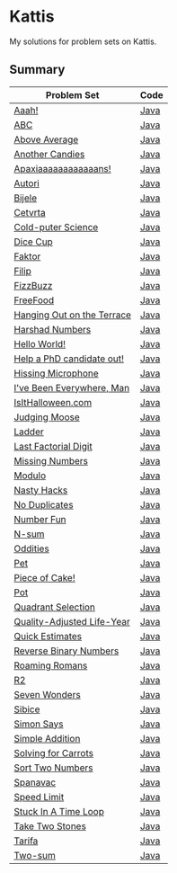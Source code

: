 # Kattis
My solutions for problem sets on Kattis.

## Summary
| Problem Set                                                                 | Code                                                                                                          |
|-----------------------------------------------------------------------------|---------------------------------------------------------------------------------------------------------------|
| [Aaah!](https://open.kattis.com/problems/aaah)                              | [Java](https://github.com/shumarb/training/blob/main/competitive-programming/kattis/java/Aaah.java)           |
| [ABC](https://open.kattis.com/problems/abc)                                 | [Java](https://github.com/shumarb/training/blob/main/competitive-programming/kattis/java/ABC.java)            |
| [Above Average](https://open.kattis.com/problems/aboveaverage)              | [Java](https://github.com/shumarb/training/blob/main/competitive-programming/kattis/java/AboveAverage.java)   |
| [Another Candies](https://open.kattis.com/problems/anothercandies)          | [Java](https://github.com/shumarb/training/blob/main/competitive-programming/kattis/java/Candies.java)        |
| [Apaxiaaaaaaaaaaaans!](https://open.kattis.com/problems/apaxiaaans)         | [Java](https://github.com/shumarb/training/blob/main/competitive-programming/kattis/java/Apaxians.java)       |
| [Autori](https://open.kattis.com/problems/autori)                           | [Java](https://github.com/shumarb/training/blob/main/competitive-programming/kattis/java/Autori.java)         |
| [Bijele](https://open.kattis.com/problems/bijele)                           | [Java](https://github.com/shumarb/training/blob/main/competitive-programming/kattis/java/Bijele.java)         |
| [Cetvrta](https://open.kattis.com/problems/cetvrta)                         | [Java](https://github.com/shumarb/training/blob/main/competitive-programming/kattis/java/Cetvrta.java)        |
| [Cold-puter Science](https://open.kattis.com/problems/cold)                 | [Java](https://github.com/shumarb/training/blob/main/competitive-programming/kattis/java/CS.java)             |
| [Dice Cup](https://open.kattis.com/problems/dicecup)                        | [Java](https://github.com/shumarb/training/blob/main/competitive-programming/kattis/java/Dice.java)           |
| [Faktor](https://open.kattis.com/problems/faktor)                           | [Java](https://github.com/shumarb/training/blob/main/competitive-programming/kattis/java/Faktor.java)         |
| [Filip](https://open.kattis.com/problems/filip)                             | [Java](https://github.com/shumarb/training/blob/main/competitive-programming/kattis/java/Filip.java)          |
| [FizzBuzz](https://open.kattis.com/problems/fizzbuzz)                       | [Java](https://github.com/shumarb/training/blob/main/competitive-programming/kattis/java/FizzBuzz.java)       |
| [FreeFood](https://open.kattis.com/problems/freefood)                       | [Java](https://github.com/shumarb/training/blob/main/competitive-programming/kattis/java/FreeFood.java)       |
| [Hanging Out on the Terrace](https://open.kattis.com/problems/hangingout)   | [Java](https://github.com/shumarb/training/blob/main/competitive-programming/kattis/java/HangingOut.java)     |
| [Harshad Numbers](https://open.kattis.com/problems/harshadnumbers)          | [Java](https://github.com/shumarb/training/blob/main/competitive-programming/kattis/java/Harshad.java)        |
| [Hello World!](https://open.kattis.com/problems/hello)                      | [Java](https://github.com/shumarb/training/blob/main/competitive-programming/kattis/java/HelloWorld.java)     |
| [Help a PhD candidate out!](https://open.kattis.com/problems/helpaphd)      | [Java](https://github.com/shumarb/training/blob/main/competitive-programming/kattis/java/HelpPhD.java)        |
| [Hissing Microphone](https://open.kattis.com/problems/hissingmicrophone)    | [Java](https://github.com/shumarb/training/blob/main/competitive-programming/kattis/java/Hiss.java)           |
| [I've Been Everywhere, Man](https://open.kattis.com/problems/everywhere)    | [Java](https://github.com/shumarb/training/blob/main/competitive-programming/kattis/java/Everywhere.java)     |
| [IsItHalloween.com](https://open.kattis.com/problems/isithalloween)         | [Java](https://github.com/shumarb/training/blob/main/competitive-programming/kattis/java/IsItHalloween.java)  |
| [Judging Moose](https://open.kattis.com/problems/judgingmoose)              | [Java](https://github.com/shumarb/training/blob/main/competitive-programming/kattis/java/JudgingMoose.java)   |
| [Ladder](https://open.kattis.com/problems/ladder)                           | [Java](https://github.com/shumarb/training/blob/main/competitive-programming/kattis/java/Ladder.java)         |
| [Last Factorial Digit](https://open.kattis.com/problems/lastfactorialdigit) | [Java](https://github.com/shumarb/training/blob/main/competitive-programming/kattis/java/LFD.java)            |
| [Missing Numbers](https://open.kattis.com/problems/missingnumbers)          | [Java](https://github.com/shumarb/training/blob/main/competitive-programming/kattis/java/MissingNumbers.java) |
| [Modulo](https://open.kattis.com/problems/modulo)                           | [Java](https://github.com/shumarb/training/blob/main/competitive-programming/kattis/java/Modulo.java)         |
| [Nasty Hacks](https://open.kattis.com/problems/nastyhacks)                  | [Java](https://github.com/shumarb/training/blob/main/competitive-programming/kattis/java/NastyHacks.java)     |
| [No Duplicates](https://open.kattis.com/problems/nodup)                     | [Java](https://github.com/shumarb/training/blob/main/competitive-programming/kattis/java/ND.java)             |
| [Number Fun](https://open.kattis.com/problems/numberfun)                    | [Java](https://github.com/shumarb/training/blob/main/competitive-programming/kattis/java/NumberFun.java)      |
| [N-sum](https://open.kattis.com/problems/nsum)                              | [Java](https://github.com/shumarb/training/blob/main/competitive-programming/kattis/java/NSum.java)           |
| [Oddities](https://open.kattis.com/problems/oddities)                       | [Java](https://github.com/shumarb/training/blob/main/competitive-programming/kattis/java/Oddities.java)       |
| [Pet](https://open.kattis.com/problems/pet)                                 | [Java](https://github.com/shumarb/training/blob/main/competitive-programming/kattis/java/Pet.java)            |
| [Piece of Cake!](https://open.kattis.com/problems/pieceofcake2)             | [Java](https://github.com/shumarb/training/blob/main/competitive-programming/kattis/java/Cake.java)           |
| [Pot](https://open.kattis.com/problems/pot)                                 | [Java](https://github.com/shumarb/training/blob/main/competitive-programming/kattis/java/Pot.java)            |
| [Quadrant Selection](https://open.kattis.com/problems/quadrant)             | [Java](https://github.com/shumarb/training/blob/main/competitive-programming/kattis/java/Quadrant.java)       |
| [Quality-Adjusted Life-Year](https://open.kattis.com/problems/qaly)         | [Java](https://github.com/shumarb/training/blob/main/competitive-programming/kattis/java/QALY.java)           |
| [Quick Estimates](https://open.kattis.com/problems/quickestimate)           | [Java](https://github.com/shumarb/training/blob/main/competitive-programming/kattis/java/Estimates.java)      |
| [Reverse Binary Numbers](https://open.kattis.com/problems/reversebinary)    | [Java](https://github.com/shumarb/training/blob/main/competitive-programming/kattis/java/Reverse.java)        |
| [Roaming Romans](https://open.kattis.com/problems/romans)                   | [Java](https://github.com/shumarb/training/blob/main/competitive-programming/kattis/java/Romans.java)         |
| [R2](https://open.kattis.com/problems/r2)                                   | [Java](https://github.com/shumarb/training/blob/main/competitive-programming/kattis/java/R2.java)             |
| [Seven Wonders](https://open.kattis.com/problems/sevenwonders)              | [Java](https://github.com/shumarb/training/blob/main/competitive-programming/kattis/java/SW.java)             |
| [Sibice](https://open.kattis.com/problems/sibice)                           | [Java](https://github.com/shumarb/training/blob/main/competitive-programming/kattis/java/Sibice.java)         |
| [Simon Says](https://open.kattis.com/problems/simonsays)                    | [Java](https://github.com/shumarb/training/blob/main/competitive-programming/kattis/java/SimonSays.java)      |
| [Simple Addition](https://open.kattis.com/problems/simpleaddition)          | [Java](https://github.com/shumarb/training/blob/main/competitive-programming/kattis/java/SimpleAddition.java) |
| [Solving for Carrots](https://open.kattis.com/problems/carrots)             | [Java](https://github.com/shumarb/training/blob/main/competitive-programming/kattis/java/HufflePuff.java)     |
| [Sort Two Numbers](https://open.kattis.com/problems/sorttwonumbers)         | [Java](https://github.com/shumarb/training/blob/main/competitive-programming/kattis/java/SortTwoNumbers.java) |
| [Spanavac](https://open.kattis.com/problems/spavanac)                       | [Java](https://github.com/shumarb/training/blob/main/competitive-programming/kattis/java/Spanavac.java)       |
| [Speed Limit](https://open.kattis.com/problems/speedlimit)                  | [Java](https://github.com/shumarb/training/blob/main/competitive-programming/kattis/java/SpeedLimit.java)     |
| [Stuck In A Time Loop](https://open.kattis.com/problems/timeloop)           | [Java](https://github.com/shumarb/training/blob/main/competitive-programming/kattis/java/Abracadabra.java)    |
| [Take Two Stones](https://open.kattis.com/problems/twostones)               | [Java](https://github.com/shumarb/training/blob/main/competitive-programming/kattis/java/TTS.java)            |
| [Tarifa](https://open.kattis.com/problems/tarifa)                           | [Java](https://github.com/shumarb/training/blob/main/competitive-programming/kattis/java/Tarifa.java)         |
| [Two-sum](https://open.kattis.com/problems/twosum)                          | [Java](https://github.com/shumarb/training/blob/main/competitive-programming/kattis/java/TwoSum.java)         |
